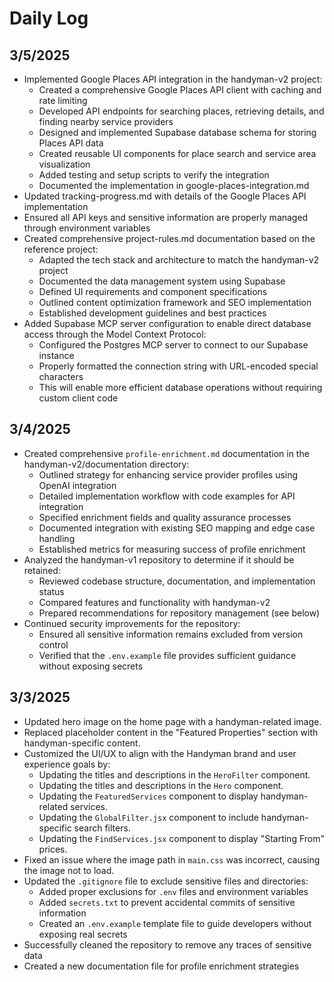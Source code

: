 # Daily Log

## 3/5/2025

- Implemented Google Places API integration in the handyman-v2 project:
  - Created a comprehensive Google Places API client with caching and rate limiting
  - Developed API endpoints for searching places, retrieving details, and finding nearby service providers
  - Designed and implemented Supabase database schema for storing Places API data
  - Created reusable UI components for place search and service area visualization
  - Added testing and setup scripts to verify the integration
  - Documented the implementation in google-places-integration.md
- Updated tracking-progress.md with details of the Google Places API implementation
- Ensured all API keys and sensitive information are properly managed through environment variables
- Created comprehensive project-rules.md documentation based on the reference project:
  - Adapted the tech stack and architecture to match the handyman-v2 project
  - Documented the data management system using Supabase
  - Defined UI requirements and component specifications
  - Outlined content optimization framework and SEO implementation
  - Established development guidelines and best practices
- Added Supabase MCP server configuration to enable direct database access through the Model Context Protocol:
  - Configured the Postgres MCP server to connect to our Supabase instance
  - Properly formatted the connection string with URL-encoded special characters
  - This will enable more efficient database operations without requiring custom client code

## 3/4/2025

- Created comprehensive `profile-enrichment.md` documentation in the handyman-v2/documentation directory:
  - Outlined strategy for enhancing service provider profiles using OpenAI integration
  - Detailed implementation workflow with code examples for API integration
  - Specified enrichment fields and quality assurance processes
  - Documented integration with existing SEO mapping and edge case handling
  - Established metrics for measuring success of profile enrichment
- Analyzed the handyman-v1 repository to determine if it should be retained:
  - Reviewed codebase structure, documentation, and implementation status
  - Compared features and functionality with handyman-v2
  - Prepared recommendations for repository management (see below)
- Continued security improvements for the repository:
  - Ensured all sensitive information remains excluded from version control
  - Verified that the `.env.example` file provides sufficient guidance without exposing secrets

## 3/3/2025

- Updated hero image on the home page with a handyman-related image.
- Replaced placeholder content in the "Featured Properties" section with handyman-specific content.
- Customized the UI/UX to align with the Handyman brand and user experience goals by:
    - Updating the titles and descriptions in the `HeroFilter` component.
    - Updating the titles and descriptions in the `Hero` component.
    - Updating the `FeaturedServices` component to display handyman-related services.
    - Updating the `GlobalFilter.jsx` component to include handyman-specific search filters.
    - Updating the `FindServices.jsx` component to display "Starting From" prices.
- Fixed an issue where the image path in `main.css` was incorrect, causing the image not to load.
- Updated the `.gitignore` file to exclude sensitive files and directories:
    - Added proper exclusions for `.env` files and environment variables
    - Added `secrets.txt` to prevent accidental commits of sensitive information
    - Created an `.env.example` template file to guide developers without exposing real secrets
- Successfully cleaned the repository to remove any traces of sensitive data
- Created a new documentation file for profile enrichment strategies
